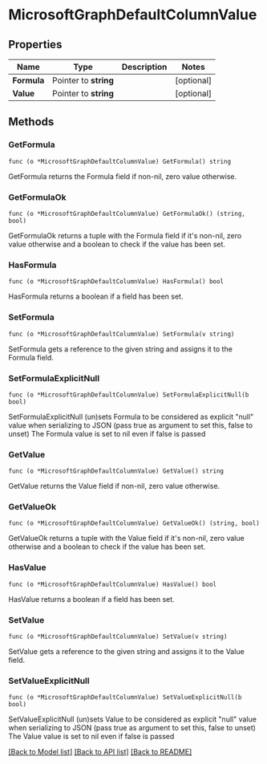 # MicrosoftGraphDefaultColumnValue

## Properties

Name | Type | Description | Notes
------------ | ------------- | ------------- | -------------
**Formula** | Pointer to **string** |  | [optional] 
**Value** | Pointer to **string** |  | [optional] 

## Methods

### GetFormula

`func (o *MicrosoftGraphDefaultColumnValue) GetFormula() string`

GetFormula returns the Formula field if non-nil, zero value otherwise.

### GetFormulaOk

`func (o *MicrosoftGraphDefaultColumnValue) GetFormulaOk() (string, bool)`

GetFormulaOk returns a tuple with the Formula field if it's non-nil, zero value otherwise
and a boolean to check if the value has been set.

### HasFormula

`func (o *MicrosoftGraphDefaultColumnValue) HasFormula() bool`

HasFormula returns a boolean if a field has been set.

### SetFormula

`func (o *MicrosoftGraphDefaultColumnValue) SetFormula(v string)`

SetFormula gets a reference to the given string and assigns it to the Formula field.

### SetFormulaExplicitNull

`func (o *MicrosoftGraphDefaultColumnValue) SetFormulaExplicitNull(b bool)`

SetFormulaExplicitNull (un)sets Formula to be considered as explicit "null" value
when serializing to JSON (pass true as argument to set this, false to unset)
The Formula value is set to nil even if false is passed
### GetValue

`func (o *MicrosoftGraphDefaultColumnValue) GetValue() string`

GetValue returns the Value field if non-nil, zero value otherwise.

### GetValueOk

`func (o *MicrosoftGraphDefaultColumnValue) GetValueOk() (string, bool)`

GetValueOk returns a tuple with the Value field if it's non-nil, zero value otherwise
and a boolean to check if the value has been set.

### HasValue

`func (o *MicrosoftGraphDefaultColumnValue) HasValue() bool`

HasValue returns a boolean if a field has been set.

### SetValue

`func (o *MicrosoftGraphDefaultColumnValue) SetValue(v string)`

SetValue gets a reference to the given string and assigns it to the Value field.

### SetValueExplicitNull

`func (o *MicrosoftGraphDefaultColumnValue) SetValueExplicitNull(b bool)`

SetValueExplicitNull (un)sets Value to be considered as explicit "null" value
when serializing to JSON (pass true as argument to set this, false to unset)
The Value value is set to nil even if false is passed

[[Back to Model list]](../README.md#documentation-for-models) [[Back to API list]](../README.md#documentation-for-api-endpoints) [[Back to README]](../README.md)


